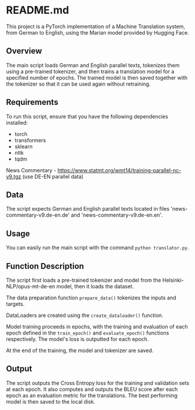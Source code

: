  # README.md

This project is a PyTorch implementation of a Machine Translation system, from German to English, using the Marian model provided by Hugging Face.

## Overview

The main script loads German and English parallel texts, tokenizes them using a pre-trained tokenizer, and then trains a translation model for a specified number of epochs. The trained model is then saved together with the tokenizer so that it can be used again without retraining.

## Requirements

To run this script, ensure that you have the following dependencies installed:

- torch
- transformers
- sklearn
- nltk
- tqdm

News Commentary - https://www.statmt.org/wmt14/training-parallel-nc-v9.tgz (use DE-EN parallel data)

## Data

The script expects German and English parallel texts located in files 'news-commentary-v9.de-en.de' and 'news-commentary-v9.de-en.en'.

## Usage

You can easily run the main script with the command `python translator.py`. 

## Function Description

The script first loads a pre-trained tokenizer and model from the Helsinki-NLP/opus-mt-de-en model, then it loads the dataset. 

The data preparation function `prepare_data()` tokenizes the inputs and targets. 

DataLoaders are created using the `create_dataloader()` function. 

Model training proceeds in epochs, with the training and evaluation of each epoch defined in the `train_epoch()` and `evaluate_epoch()` functions respectively. The model's loss is outputted for each epoch.

At the end of the training, the model and tokenizer are saved. 

## Output

The script outputs the Cross Entropy loss for the training and validation sets at each epoch. It also computes and outputs the BLEU score after each epoch as an evaluation metric for the translations. The best performing model is then saved to the local disk.
